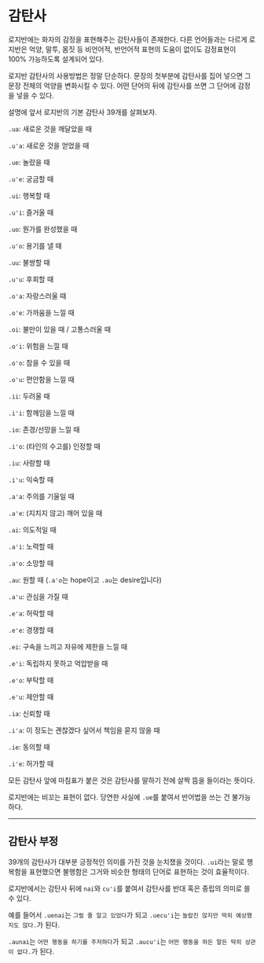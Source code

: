 # 감탄사

로지반에는 화자의 감정을 표현해주는 감탄사들이 존재한다. 다른 언어들과는 다르게 로지반은 억양, 말투, 몸짓 등 비언어적, 반언어적 표현의 도움이 없이도 감정표현이 100% 가능하도록 설계되어 있다.

로지반 감탄사의 사용방법은 정말 단순하다. 문장의 첫부분에 감탄사를 집어 넣으면 그 문장 전체의 억양을 변화시킬 수 있다. 어떤 단어의 뒤에 감탄사를 쓰면 그 단어에 감정을 넣을 수 있다.

설명에 앞서 로지반의 기본 감탄사 39개를 살펴보자.

`.ua`: 새로운 것을 깨달았을 때

`.u'a`: 새로운 것을 얻었을 때

`.ue`: 놀랐을 때

`.u'e`: 궁금할 때

`.ui`: 행복할 때

`.u'i`: 즐거울 때

`.uo`: 뭔가를 완성했을 때

`.u'o`: 용기를 낼 때

`.uu`: 불쌍할 때

`.u'u`: 후회할 때

`.o'a`: 자랑스러울 때

`.o'e`: 가까움을 느낄 때

`.oi`: 불만이 있을 때 / 고통스러울 때

`.o'i`: 위험을 느낄 때

`.o'o`: 참을 수 있을 때

`.o'u`: 편안함을 느낄 때

`.ii`: 두려울 때

`.i'i`: 함께임을 느낄 때

`.io`: 존경/선망을 느낄 때

`.i'o`: (타인의 수고를) 인정할 때

`.iu`: 사랑할 때

`.i'u`: 익숙할 때

`.a'a`: 주의를 기울일 때

`.a'e`: (지치지 않고) 깨어 있을 때

`.ai`: 의도적일 때

`.a'i`: 노력할 때

`.a'o`: 소망할 때

`.au`: 원할 때 (`.a'o`는 hope이고 `.au`는 desire입니다)

`.a'u`: 관심을 가질 때

`.e'a`: 허락할 때

`.e'e`: 경쟁할 때

`.ei`: 구속을 느끼고 자유에 제한을 느낄 때

`.e'i`: 독립하지 못하고 억압받을 때

`.e'o`: 부탁할 때

`.e'u`: 제안할 때

`.ia`: 신뢰할 때

`.i'a`: 이 정도는 괜찮겠다 싶어서 책임을 묻지 않을 때

`.ie`: 동의할 때

`.i'e`: 허가할 때

모든 감탄사 앞에 마침표가 붙은 것은 감탄사를 말하기 전에 살짝 뜸을 들이라는 뜻이다.

로지반에는 비꼬는 표현이 없다. 당연한 사실에 `.ue`를 붙여서 반어법을 쓰는 건 불가능하다.

---

## 감탄사 부정

39개의 감탄사가 대부분 긍정적인 의미를 가진 것을 눈치챘을 것이다. `.ui`라는 말로 행복함을 표현했으면 불행함은 그거와 비슷한 형태의 단어로 표현하는 것이 효율적이다.

로지반에서는 감탄사 뒤에 `nai`와 `cu'i`를 붙여서 감탄사를 반대 혹은 중립의 의미로 쓸 수 있다.

예를 들어서 `.uenai`는 `그럴 줄 알고 있었다`가 되고 `.uecu'i`는 `놀랍진 않지만 딱히 예상했지도 않다.`가 된다.

`.aunai`는 `어떤 행동을 하기를 주저하다`가 되고 `.aucu'i`는 `어떤 행동을 하든 말든 딱히 상관이 없다.`가 된다.
